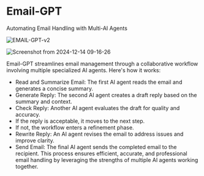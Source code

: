 # Email-GPT
 Automating Email Handling with Multi-AI Agents

![EMAIL-GPT-v2](https://github.com/user-attachments/assets/89570d76-e27f-4d4f-aa96-d82bdc230a8a)

![Screenshot from 2024-12-14 09-16-26](https://github.com/user-attachments/assets/ebfff376-b031-4479-94b8-75832b1b45be)


Email-GPT streamlines email management through a collaborative workflow involving multiple specialized AI agents. Here's how it works:
- Read and Summarize Email: The first AI agent reads the email and generates a concise summary.
- Generate Reply: The second AI agent creates a draft reply based on the summary and context.
- Check Reply: Another AI agent evaluates the draft for quality and accuracy.
- If the reply is acceptable, it moves to the next step.
- If not, the workflow enters a refinement phase.
- Rewrite Reply: An AI agent revises the email to address issues and improve clarity.
- Send Email: The final AI agent sends the completed email to the recipient.
This process ensures efficient, accurate, and professional email handling by leveraging the strengths of multiple AI agents working together.
